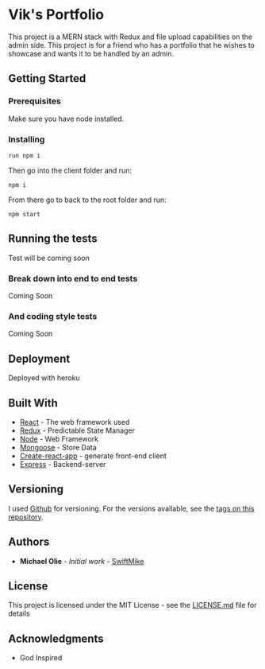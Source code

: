 # Vik's Portfolio

This project is a MERN stack with Redux and file upload capabilities on the admin side. This project is for a friend who has a portfolio that he wishes to showcase and wants it to be handled by an admin.

## Getting Started


### Prerequisites

Make sure you have node installed.

### Installing

```
run npm i
```

Then go into the client folder and run:

```
npm i
```

From there go to back to the root folder and run:

```
npm start
```

## Running the tests

Test will be coming soon

### Break down into end to end tests

Coming Soon

### And coding style tests

Coming Soon

## Deployment
Deployed with heroku

## Built With

* [React](https://reactjs.org/) - The web framework used
* [Redux](https://redux.js.org/) - Predictable State Manager
* [Node](https://nodejs.org/) - Web Framework
* [Mongoose](mongoosejs.com/) - Store Data
* [Create-react-app](https://github.com/facebook/create-react-app) - generate front-end client
* [Express](https://expressjs.com/) - Backend-server

## Versioning

I used [Github](http://www.github.com) for versioning. For the versions available, see the [tags on this repository](https://github.com/swiftmike/project/tags).

## Authors

* **Michael Olie** - *Initial work* - [SwiftMike](https://github.com/SwiftMike)

## License

This project is licensed under the MIT License - see the [LICENSE.md](LICENSE.md) file for details

## Acknowledgments

* God Inspired
